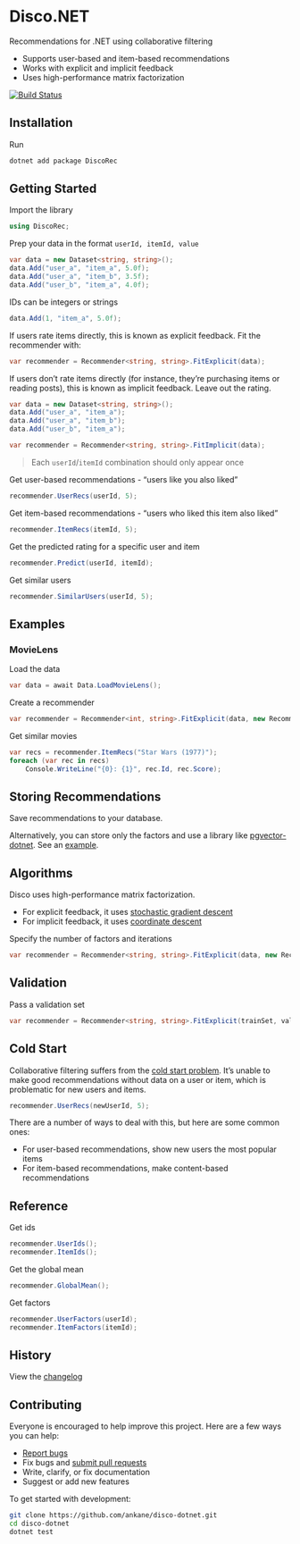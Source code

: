 # Disco.NET

Recommendations for .NET using collaborative filtering

- Supports user-based and item-based recommendations
- Works with explicit and implicit feedback
- Uses high-performance matrix factorization

[![Build Status](https://github.com/ankane/disco-dotnet/actions/workflows/build.yml/badge.svg)](https://github.com/ankane/disco-dotnet/actions)

## Installation

Run

```sh
dotnet add package DiscoRec
```

## Getting Started

Import the library

```csharp
using DiscoRec;
```

Prep your data in the format `userId, itemId, value`

```csharp
var data = new Dataset<string, string>();
data.Add("user_a", "item_a", 5.0f);
data.Add("user_a", "item_b", 3.5f);
data.Add("user_b", "item_a", 4.0f);
```

IDs can be integers or strings

```csharp
data.Add(1, "item_a", 5.0f);
```

If users rate items directly, this is known as explicit feedback. Fit the recommender with:

```csharp
var recommender = Recommender<string, string>.FitExplicit(data);
```

If users don’t rate items directly (for instance, they’re purchasing items or reading posts), this is known as implicit feedback. Leave out the rating.

```csharp
var data = new Dataset<string, string>();
data.Add("user_a", "item_a");
data.Add("user_a", "item_b");
data.Add("user_b", "item_a");

var recommender = Recommender<string, string>.FitImplicit(data);
```

> Each `userId`/`itemId` combination should only appear once

Get user-based recommendations - “users like you also liked”

```csharp
recommender.UserRecs(userId, 5);
```

Get item-based recommendations - “users who liked this item also liked”

```csharp
recommender.ItemRecs(itemId, 5);
```

Get the predicted rating for a specific user and item

```csharp
recommender.Predict(userId, itemId);
```

Get similar users

```csharp
recommender.SimilarUsers(userId, 5);
```

## Examples

### MovieLens

Load the data

```csharp
var data = await Data.LoadMovieLens();
```

Create a recommender

```csharp
var recommender = Recommender<int, string>.FitExplicit(data, new RecommenderOptions { Factors = 20 });
```

Get similar movies

```csharp
var recs = recommender.ItemRecs("Star Wars (1977)");
foreach (var rec in recs)
    Console.WriteLine("{0}: {1}", rec.Id, rec.Score);
```

## Storing Recommendations

Save recommendations to your database.

Alternatively, you can store only the factors and use a library like [pgvector-dotnet](https://github.com/pgvector/pgvector-dotnet). See an [example](https://github.com/pgvector/pgvector-dotnet/blob/master/examples/Disco/Program.cs).

## Algorithms

Disco uses high-performance matrix factorization.

- For explicit feedback, it uses [stochastic gradient descent](https://www.csie.ntu.edu.tw/~cjlin/papers/libmf/libmf_journal.pdf)
- For implicit feedback, it uses [coordinate descent](https://www.csie.ntu.edu.tw/~cjlin/papers/one-class-mf/biased-mf-sdm-with-supp.pdf)

Specify the number of factors and iterations

```csharp
var recommender = Recommender<string, string>.FitExplicit(data, new RecommenderOptions { Factors = 8, Iterations = 20 });
```

## Validation

Pass a validation set

```csharp
var recommender = Recommender<string, string>.FitExplicit(trainSet, validSet);
```

## Cold Start

Collaborative filtering suffers from the [cold start problem](https://en.wikipedia.org/wiki/Cold_start_(recommender_systems)). It’s unable to make good recommendations without data on a user or item, which is problematic for new users and items.

```csharp
recommender.UserRecs(newUserId, 5);
```

There are a number of ways to deal with this, but here are some common ones:

- For user-based recommendations, show new users the most popular items
- For item-based recommendations, make content-based recommendations

## Reference

Get ids

```csharp
recommender.UserIds();
recommender.ItemIds();
```

Get the global mean

```csharp
recommender.GlobalMean();
```

Get factors

```csharp
recommender.UserFactors(userId);
recommender.ItemFactors(itemId);
```

## History

View the [changelog](https://github.com/ankane/disco-dotnet/blob/master/CHANGELOG.md)

## Contributing

Everyone is encouraged to help improve this project. Here are a few ways you can help:

- [Report bugs](https://github.com/ankane/disco-dotnet/issues)
- Fix bugs and [submit pull requests](https://github.com/ankane/disco-dotnet/pulls)
- Write, clarify, or fix documentation
- Suggest or add new features

To get started with development:

```sh
git clone https://github.com/ankane/disco-dotnet.git
cd disco-dotnet
dotnet test
```
